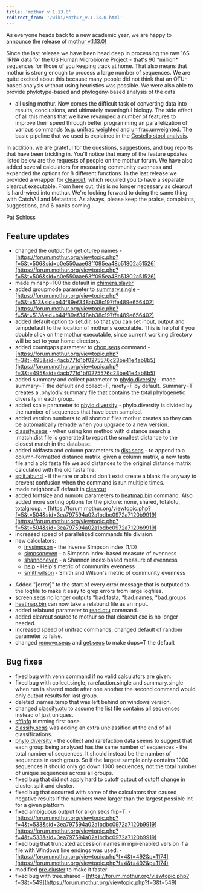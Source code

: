 ```yaml
---
title: 'mothur v.1.13.0'
redirect_from: '/wiki/Mothur_v.1.13.0.html'
---
```

As everyone heads back to a new academic year, we are happy to announce
the release of [mothur v.1.13.0](/wiki/mothur_v.1.13.0)!

Since the last release we have been head deep in processing the raw 16S
rRNA data for the US Human Microbiome Project - that's 90 \*million\*
sequences for those of you keeping track at home. That also means that
mothur is strong enough to process a large number of sequences. We are
quite excited about this because many people did not think that an
OTU-based analysis without using heuristics was possible. We were also
able to provide phylotype-based and phylogeny-based analysis of the data
- all using mothur. Now comes the difficult task of converting data into
results, conclusions, and ultimately meaningful biology. The side effect
of all this means that we have revamped a number of features to improve
their speed through better programming an parallelization of various
commands (e.g. [unifrac.weighted](/wiki/unifrac.weighted) and
[unifrac.unweighted](/wiki/unifrac.unweighted). The basic pipeline
that we used is explained in the [Costello stool
analysis](/wiki/Costello_stool_analysis).

In addition, we are grateful for the questions, suggestions, and bug
reports that have been trickling in. You'll notice that many of the
feature updates listed below are the requests of people on the mothur
forum. We have also added several calculators for measuring community
evenness and expanded the options for 8 different functions. In the last
release we provided a wrapper for [clearcut](/wiki/clearcut), which
required you to have a separate clearcut executable. From here out, this
is no longer necessary as clearcut is hard-wired into mothur. We're
looking forward to doing the same thing with CatchAll and Metastats. As
always, please keep the praise, complaints, suggestions, and 6 packs
coming.

Pat Schloss

## Feature updates

-   changed the output for [get.oturep](/wiki/get.oturep) names -
    [https://forum.mothur.org/viewtopic.php?f=5&t=506&sid=b0e550aae63ff095ea48b51802a51526](https://forum.mothur.org/viewtopic.php?f=5&t=506&sid=b0e550aae63ff095ea48b51802a51526)
-   made minsnp=100 the default in
    [chimera.slayer](/wiki/chimera.slayer)
-   added groupmode parameter to
    [summary.single](/wiki/summary.single) -
    [https://forum.mothur.org/viewtopic.php?f=5&t=513&sid=b44f89ef348ab38c197ffe489e656402](https://forum.mothur.org/viewtopic.php?f=5&t=513&sid=b44f89ef348ab38c197ffe489e656402)
-   added default option to [set.dir](/wiki/set.dir), so that you
    can set input, output and tempdefault to the location of mothur's
    executable. This is helpful if you double click on the mothur
    executable, since current working directory will be set to your home
    directory.
-   added countgaps parameter to [chop.seqs](/wiki/chop.seqs)
    command -
    [https://forum.mothur.org/viewtopic.php?f=3&t=495&sid=4acb77fd1bf0275576c23be41e4ab8b5](https://forum.mothur.org/viewtopic.php?f=3&t=495&sid=4acb77fd1bf0275576c23be41e4ab8b5)
-   added summary and collect parameter to
    [phylo.diversity](/wiki/phylo.diversity) - made summary=T the
    default and collect=F, rarefy=F by default. Summary=T creates a
    .phylodiv.summary file that contains the total phylogenetic
    diversity in each group.
-   added scale parameter to
    [phylo.diversity](/wiki/phylo.diversity) - phylo.diversity is
    divided by the number of sequences that have been sampled.
-   added version numbers to all shortcut files mothur creates so they
    can be automatically remade when you upgrade to a new version.
-   [classify.seqs](/wiki/classify.seqs) - when using knn method
    with distance search a .match.dist file is generated to report the
    smallest distance to the closest match in the database.
-   added oldfasta and column parameters to
    [dist.seqs](/wiki/dist.seqs) - to append to a column-formatted
    distance matrix. given a column matrix, a new fasta file and a old
    fasta file we add distances to the original distance matrix
    calculated with the old fasta file.
-   [split.abund](/wiki/split.abund) - if the rare or abund don't
    exist create a blank file anyway to prevent confusion when the
    command is run multiple times.
-   made neighbor=T default in [clearcut](/wiki/clearcut)
-   added fontsize and numotu parameters to
    [heatmap.bin](/wiki/heatmap.bin) command. Also added more
    sorting options for the picture: none, shared, totalotu,
    totalgroup. -
    [https://forum.mothur.org/viewtopic.php?f=5&t=504&sid=3ea797594a02a1bdbc0972a7120b9919](https://forum.mothur.org/viewtopic.php?f=5&t=504&sid=3ea797594a02a1bdbc0972a7120b9919)
-   increased speed of parallelized commands file division.
-   new calculators:
    -   [invsimpson](/wiki/invsimpson) - the inverse Simpson index
        (1/D)
    -   [simpsoneven](/wiki/simpsoneven) - a Simpson index-based
        measure of evenness
    -   [shannoneven](/wiki/shannoneven) - a Shannon index-based
        measure of evenness
    -   [heip](/wiki/heip) - Heip's metric of community evenness
    -   [smithwilson](/wiki/smithwilson) - Smith and Wilson's
        metric of community evenness

<!-- -->

-   Added "\[error\]" to the start of every error message that is
    outputed to the logfile to make it easy to grep errors from large
    logfiles.
-   [screen.seqs](/wiki/screen.seqs) no longer outputs \*bad.fasta,
    \*bad.names, \*bad.groups
-   [heatmap.bin](/wiki/heatmap.bin) can now take a relabund file
    as an input.
-   added relabund parameter to [read.otu](/wiki/read.otu) command.
-   added clearcut source to mothur so that clearcut exe is no longer
    needed.
-   increased speed of unifrac commands, changed default of random
    parameter to false.
-   changed [remove.seqs](/wiki/remove.seqs) and
    [get.seqs](/wiki/get.seqs) to make dups=T the default

## Bug fixes

-   fixed bug with venn command if no valid calculators are given.
-   fixed bug with collect.single, rarefaction.single and summary.single
    when run in shared mode after one another the second command would
    only output results for last group.
-   deleted .names.temp that was left behind on windows version.
-   changed [classify.otu](/wiki/classify.otu) to assume the list
    file contains all sequences instead of just uniques.
-   [sffinfo](/wiki/sffinfo) trimming first base.
-   [classify.seqs](/wiki/classify.seqs) was adding an extra
    unclassified at the end of all classifications.
-   [phylo.diversity](/wiki/phylo.diversity) - the collect and
    rarefaction data seems to suggest that each group being analyzed has
    the same number of sequences - the total number of sequences. It
    should instead be the number of sequences in each group. So if the
    largest sample only contains 1000 sequences it should only go down
    1000 sequences, not the total number of unique sequences across all
    groups.
-   fixed bug that did not apply hard to cutoff output of cutoff change
    in cluster.split and cluster.
-   fixed bug that occurred with some of the calculators that caused
    negative results if the numbers were larger than the largest
    possible int for a given platform.
-   fixed ambiguous output for align.seqs flip=T. -
    [https://forum.mothur.org/viewtopic.php?f=4&t=533&sid=3ea797594a02a1bdbc0972a7120b9919](https://forum.mothur.org/viewtopic.php?f=4&t=533&sid=3ea797594a02a1bdbc0972a7120b9919)
-   fixed bug that truncated accession names in mpi-enabled version if a
    file with Windows line endings was used. -
    [https://forum.mothur.org/viewtopic.php?f=4&t=492&p=1174](https://forum.mothur.org/viewtopic.php?f=4&t=492&p=1174)
-   modified [pre.cluster](/wiki/pre.cluster) to make it faster
-   fixed bug with tree.shared -
    [https://forum.mothur.org/viewtopic.php?f=3&t=549](https://forum.mothur.org/viewtopic.php?f=3&t=549)
